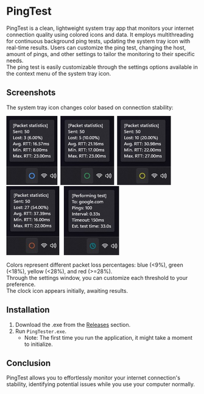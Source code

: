 # PingTest
PingTest is a clean, lightweight system tray app that monitors your internet connection quality using colored icons and data. It employs multithreading for continuous background ping tests, updating the system tray icon with real-time results. Users can customize the ping test, changing the host, amount of pings, and other settings to tailor the monitoring to their specific needs.  
The ping test is easily customizable through the settings options available in the context menu of the system tray icon.

## Screenshots
The system tray icon changes color based on connection stability:

<img src="Screenshots/Blue circle.jpg" alt="BlueCricle">&nbsp;
<img src="Screenshots/Green circle.jpg" alt="GreenCircle">&nbsp;
<img src="Screenshots/Yellow circle.jpg" alt="YellowCircle">&nbsp;
<img src="Screenshots/Red circle.jpg" alt="RedCircle">&nbsp;&nbsp;
<img src="Screenshots/Testing.jpg" alt="Testing...">

Colors represent different packet loss percentages: blue (<9%), green (<18%), yellow (<28%), and red (>=28%).  
Through the settings window, you can customize each threshold to your preference.  
The clock icon appears initially, awaiting results.

## Installation

1. Download the .exe from the [Releases](https://github.com/GenaroDS/PingTester.NET/releases/tag/exe) section.
2. Run `PingTester.exe`. 
   - Note: The first time you run the application, it might take a moment to initialize.

## Conclusion
PingTest allows you to effortlessly monitor your internet connection's stability, identifying potential issues while you use your computer normally.

